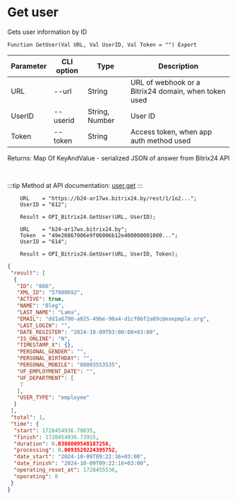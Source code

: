 ﻿---
sidebar_position: 2
---

# Get user
 Gets user information by ID



`Function GetUser(Val URL, Val UserID, Val Token = "") Export`

  | Parameter | CLI option | Type | Description |
  |-|-|-|-|
  | URL | --url | String | URL of webhook or a Bitrix24 domain, when token used |
  | UserID | --userid | String, Number | User ID |
  | Token | --token | String | Access token, when app auth method used |

  
  Returns:  Map Of KeyAndValue - serialized JSON of answer from Bitrix24 API

<br/>

:::tip
Method at API documentation: [user.get](https://dev.1c-bitrix.ru/rest_help/users/user_get.php)
:::
<br/>


```bsl title="Code example"
    URL    = "https://b24-ar17wx.bitrix24.by/rest/1/1o2...";
    UserID = "612";

    Result = OPI_Bitrix24.GetUser(URL, UserID);

    URL    = "b24-ar17wx.bitrix24.by";
    Token  = "49e20867006e9f06006b12e400000001000...";
    UserID = "614";

    Result = OPI_Bitrix24.GetUser(URL, UserID, Token);
```
 



```json title="Result"
{
 "result": [
  {
   "ID": "606",
   "XML_ID": "57980692",
   "ACTIVE": true,
   "NAME": "Oleg",
   "LAST_NAME": "Lama",
   "EMAIL": "dd1a6790-a025-49be-90a4-d1cf06f2a89c@exepmple.org",
   "LAST_LOGIN": "",
   "DATE_REGISTER": "2024-10-09T03:00:00+03:00",
   "IS_ONLINE": "N",
   "TIMESTAMP_X": {},
   "PERSONAL_GENDER": "",
   "PERSONAL_BIRTHDAY": "",
   "PERSONAL_MOBILE": "88003553535",
   "UF_EMPLOYMENT_DATE": "",
   "UF_DEPARTMENT": [
    7
   ],
   "USER_TYPE": "employee"
  }
 ],
 "total": 1,
 "time": {
  "start": 1728454936.70035,
  "finish": 1728454936.73915,
  "duration": 0.0388009548187256,
  "processing": 0.0093529224395752,
  "date_start": "2024-10-09T09:22:16+03:00",
  "date_finish": "2024-10-09T09:22:16+03:00",
  "operating_reset_at": 1728455536,
  "operating": 0
 }
}
```

